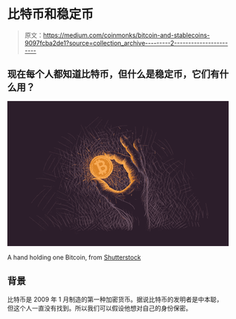 # 比特币和稳定币

> 原文：<https://medium.com/coinmonks/bitcoin-and-stablecoins-9097fcba2de1?source=collection_archive---------2----------------------->

## 现在每个人都知道比特币，但什么是稳定币，它们有什么用？

![](img/49290603ffbab3e96b2a1f055a4c1306.png)

A hand holding one Bitcoin, from [Shutterstock](https://www.shutterstock.com/)

## 背景

比特币是 2009 年 1 月制造的第一种加密货币。据说比特币的发明者是中本聪，但这个人一直没有找到。所以我们可以假设他想对自己的身份保密。